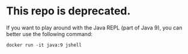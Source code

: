 # This repo is deprecated. 

If you want to play around with the Java REPL (part of Java 9), you can better use the following command:

```shell
docker run -it java:9 jshell
```

